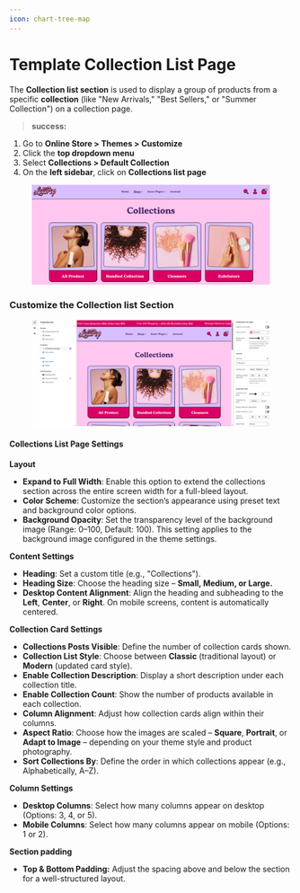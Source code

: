 ```yaml
---
icon: chart-tree-map
---
```


# Template Collection List Page

The **Collection list  section** is used to display a group of products from a specific **collection** (like "New Arrivals," "Best Sellers," or "Summer Collection") on a collection page.

> **success:** 
1. Go to **Online Store > Themes > Customize**
2. Click the **top dropdown menu**
3. Select **Collections > Default Collection**
4. On the **left sidebar**, click on **Collections list page**


<figure><img src="../.gitbook/assets/listtt.png" alt=""><figcaption></figcaption></figure>

### **Customize the** Collection list **Section**

<figure><img src="../.gitbook/assets/collection list page.png" alt=""><figcaption></figcaption></figure>

#### **Collections List Page Settings**

**Layout**

* **Expand to Full Width**: Enable this option to extend the collections section across the entire screen width for a full-bleed layout.
* **Color Scheme**: Customize the section’s appearance using preset text and background color options.
* **Background Opacity**: Set the transparency level of the background image (Range: 0–100, Default: 100). This setting applies to the background image configured in the theme settings.

**Content Settings**

* **Heading**: Set a custom title (e.g., "Collections").
* **Heading Size**: Choose the heading size – **Small, Medium, or Large.**
* **Desktop Content Alignment**: Align the heading and subheading to the **Left**, **Center**, or **Right**. On mobile screens, content is automatically centered.

**Collection Card Settings**

* **Collections Posts Visible**: Define the number of collection cards shown.
* **Collection List Style**: Choose between **Classic** (traditional layout) or **Modern** (updated card style).
* **Enable Collection Description**: Display a short description under each collection title.
* **Enable Collection Count**: Show the number of products available in each collection.
* **Column Alignment**: Adjust how collection cards align within their columns.
* **Aspect Ratio**: Choose how the images are scaled – **Square**, **Portrait**, or **Adapt to Image** – depending on your theme style and product photography.
* **Sort Collections By**: Define the order in which collections appear (e.g., Alphabetically, A–Z).

**Column Settings**

* **Desktop Columns**: Select how many columns appear on desktop (Options: 3, 4, or 5).
* **Mobile Columns**: Select how many columns appear on mobile (Options: 1 or 2).

**Section padding**

* **Top & Bottom Padding:** Adjust the spacing above and below the section for a well-structured layout.

